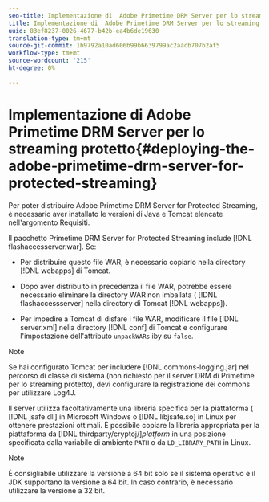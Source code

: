 ```yaml
---
seo-title: Implementazione di  Adobe Primetime DRM Server per lo streaming protetto
title: Implementazione di  Adobe Primetime DRM Server per lo streaming protetto
uuid: 83ef8237-0026-4677-b42b-ea4b6de19630
translation-type: tm+mt
source-git-commit: 1b9792a10ad606b99b6639799ac2aacb707b2af5
workflow-type: tm+mt
source-wordcount: '215'
ht-degree: 0%

---
```



# Implementazione di  Adobe Primetime DRM Server per lo streaming protetto{#deploying-the-adobe-primetime-drm-server-for-protected-streaming}

Per poter distribuire  Adobe Primetime DRM Server for Protected Streaming, è necessario aver installato le versioni di Java e Tomcat elencate nell&#39;argomento Requisiti.

Il pacchetto Primetime DRM Server for Protected Streaming include [!DNL flashaccesserver.war]. Se:

* Per distribuire questo file WAR, è necessario copiarlo nella directory [!DNL webapps] di Tomcat.
* Dopo aver distribuito in precedenza il file WAR, potrebbe essere necessario eliminare la directory WAR non imballata ( [!DNL flashaccessserver] nella directory di Tomcat [!DNL webapps]).

* Per impedire a Tomcat di disfare i file WAR, modificare il file [!DNL server.xml] nella directory [!DNL conf] di Tomcat e configurare l&#39;impostazione dell&#39;attributo `unpackWARs` iby su `false`.

>[!NOTE]
>
>Se hai configurato Tomcat per includere [!DNL commons-logging.jar] nel percorso di classe di sistema (non richiesto per il server DRM di Primetime per lo streaming protetto), devi configurare la registrazione dei commons per utilizzare Log4J.

Il server utilizza facoltativamente una libreria specifica per la piattaforma ( [!DNL jsafe.dll] in Microsoft Windows o [!DNL libjsafe.so] in Linux per ottenere prestazioni ottimali. È possibile copiare la libreria appropriata per la piattaforma da [!DNL thirdparty/cryptoj/]*platform* in una posizione specificata dalla variabile di ambiente `PATH` o da `LD_LIBRARY_PATH` in Linux.

>[!NOTE]
>
>È consigliabile utilizzare la versione a 64 bit solo se il sistema operativo e il JDK supportano la versione a 64 bit. In caso contrario, è necessario utilizzare la versione a 32 bit.

